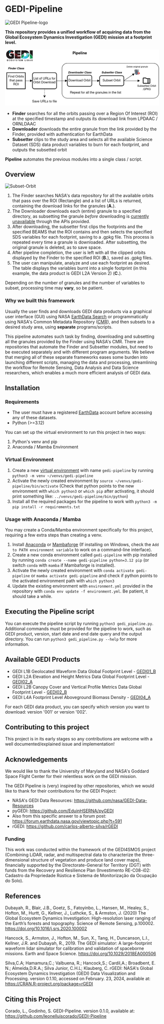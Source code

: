 # GEDI-Pipeline

<img src="https://github.com/leonelluiscorado/GEDI-Pipeline/blob/main/pipeline/docs/img/GEDIPipeline-logo.png" alt="GEDI Pipeline-logo"/>

**This repository provides a unified workflow of acquiring data from the Global Ecosystem Dynamics Investigation (GEDI) mission at a footprint level.**

<img src="https://github.com/leonelluiscorado/GEDI-Pipeline/blob/main/pipeline/docs/img/gedi-pipeline2.png" alt="GEDI Pipeline"/>

- **Finder** searches for all the orbits passing over a Region Of Interest (ROI) at the specified timestamp and outputs its download link from LPDAAC / ORNLDAAC
- **Downloader** downloads the entire granule from the link provided by the Finder, provided with authentication for EarthData
- **Subsetter** clips to the study area and selects all the available Science Dataset (SDS) data product variables to burn for each footprint, and outputs the subsetted orbit

**Pipeline** automates the previous modules into a single class / script.

## Overview

<img src="https://github.com/leonelluiscorado/GEDI-Pipeline/blob/main/pipeline/docs/img/footprintoverview.png" alt="Subset-Orbit"/>

1. The Finder searches NASA's data repository for all the available orbits that pass over the ROI (Rectangle) and a list of URLs is returned, containing the download links for the granules (**A.**).
2. The Downloader downloads each (entire) granule to a specified directory, as subsetting the granule _before_ downloading is [currently unavailable](https://forum.earthdata.nasa.gov/viewtopic.php?t=2775) through the APIs provided.
3. After downloading, the subsetter first clips the footprints and the specified BEAMS that the ROI contains and then selects the specified SDS variables for each footprint, saving to a .gpkg file. This process is repeated every time a granule is downloaded. After subsetting, the original granule is deleted, as to save space.
4. After pipeline completion, the user is left with all the clipped orbits displayed by the Finder to the specified ROI (**B.**), saved as .gpkg files.
5. The user can manipulate, analyze and use each footprint as desired. The table displays the variables burnt into a single footprint (in this example, the data product is GEDI L2A Version 2) (**C.**).

Depending on the number of granules and the number of variables to subset, processing time may **vary**, so be patient.

### Why we built this framework

Usually the user finds and downloads GEDI data products via a graphical user interface (GUI) using NASA [EarthData Search](https://search.earthdata.nasa.gov) or programmatically using NASA's Common Metadata Repository ([CMR](https://cmr.earthdata.nasa.gov/search/site/docs/search/api.html)), and then subsets to a desired study area, using **separate** programs/scripts.

This pipeline automates such task by finding, downloading and subsetting all the granules provided by the Finder using NASA's CMR. There are repositories that automate the Finder and Subsetter modules, but need to be executed separately and with different program arguments. We believe that merging all of these separate frameworks eases some burden into launching different scripts, managing the data and processing, streamlining the workflow for Remote Sensing, Data Analysis and Data Science 
researchers, which enables a much more efficient analysis of GEDI data.

## Installation

### Requirements
-  The user must have a registered [EarthData](https://www.earthdata.nasa.gov/eosdis/science-system-description/eosdis-components/earthdata-login) account before accessing any of these datasets.
-  Python (>=3.12)

You can set up the virtual environment to run this project in two ways:
1. Python's venv and pip
2. Anaconda / Mamba Environment

### Virtual Environment

1. Create a new [virtual environment](https://packaging.python.org/en/latest/guides/installing-using-pip-and-virtual-environments/) with name `gedi-pipeline` by running `python3 -m venv ~/venvs/gedi-pipeline`
2. Activate the newly created environment by `source ~/venvs/gedi-pipeline/bin/activate` (Check that python points to the new environment with `which python3` or `which pip` after activating, it should print something like: `../venvs/gedi-pipeline/bin/python`)
3. Install all the required packages for the pipeline to work with `python3 -m pip install -r requirements.txt`

### Usage with Anaconda / Mamba

You may create a Conda/Mamba environment specifically for this project, requiring a few extra steps than creating a venv.
1. Install [Anaconda](https://docs.anaconda.com/free/anaconda/install/) or [Mambaforge](https://github.com/conda-forge/miniforge#mambaforge) (If installing on Windows, check the `Add to PATH environment variable` to work on a command-line interface).
2. Create a new conda environment called `gedi-pipeline` with pip installed by running `conda create --name gedi-pipeline python=3.12 pip` (or switch `conda` with `mamba` if Mambaforge is installed).
3. Activate the newly created environment with `conda activate gedi-pipeline` or `mamba activate gedi-pipeline` and check if python points to the activated environment path with `which python3`
4. Update the existing environment with `environment.yml` provided in the repository with `conda env update -f environment.yml`. Be patient, it should take a while.

## Executing the Pipeline script

You can execute the pipeline script by running `python3 gedi_pipeline.py`. Additional commands must be provided for the pipeline to work, such as GEDI product, version, start date and end date query and the output directory. You can run `python3 gedi_pipeline.py --help` for more information.

## Available GEDI Products

- GEDI L1B Geolocated Waveform Data Global Footprint Level - [GEDI01_B](https://lpdaac.usgs.gov/products/gedi01_bv001/)
- GEDI L2A Elevation and Height Metrics Data Global Footprint Level - [GEDI02_A](https://lpdaac.usgs.gov/products/gedi02_av002/)
- GEDI L2B Canopy Cover and Vertical Profile Metrics Data Global Footprint Level - [GEDI02_B](https://lpdaac.usgs.gov/products/gedi02_bv002/)
- GEDI L4A Footprint Level Aboveground Biomass Density - [GEDI04_A](https://daac.ornl.gov/GEDI/guides/GEDI_L4A_AGB_Density_V2_1.html)

For each GEDI data product, you can specify which version you want to download: version '001' or version '002'.

## Contributing to this project

This project is in its early stages so any contributions are welcome with a well documented/explained issue and implementation!

## Acknowledgements

We would like to thank the University of Maryland and NASA's Goddard Space Flight Center for their relentless work on the GEDI mission.

The GEDI Pipeline is (very) inspired by other repositories, which we would like to thank for their contributions for the GEDI Project:
- NASA's GEDI Data Resources: https://github.com/nasa/GEDI-Data-Resources
- pyGEDI: https://github.com/EduinHSERNA/pyGEDI
- Also from this specific answer to a forum post: https://forum.earthdata.nasa.gov/viewtopic.php?t=591
- rGEDI: https://github.com/carlos-alberto-silva/rGEDI

### Funding

This work was conducted within the framework of the GEDI4SMOS project (Combining LiDAR, radar, and multispectral data to characterize the three-dimensional structure of vegetation and produce land cover maps), financially supported by the Directorate-General for Territory (DGT) with funds from the Recovery and Resilience Plan (Investimento RE-C08-i02: Cadastro da Propriedade Rústica e Sistema de Monitorização da Ocupação do Solo).

## References

Dubayah, R., Blair, J.B., Goetz, S., Fatoyinbo, L., Hansen, M., Healey, S., Hofton, M., Hurtt, G., Kellner, J., Luthcke, S., & Armston, J. (2020) The Global Ecosystem Dynamics Investigation: High-resolution laser ranging of the Earth’s forests and topography. Science of Remote Sensing, p.100002. https://doi.org/10.1016/j.srs.2020.100002

Hancock, S., Armston, J., Hofton, M., Sun, X., Tang, H., Duncanson, L.I., Kellner, J.R. and Dubayah, R., 2019. The GEDI simulator: A large-footprint waveform lidar simulator for calibration and validation of spaceborne missions. Earth and Space Science. https://doi.org/10.1029/2018EA000506

Silva,C.A; Hamamura,C.; Valbuena, R.; Hancock,S.; Cardil,A.; Broadbent, E. N.; Almeida,D.R.A.; Silva Junior, C.H.L; Klauberg, C. rGEDI: NASA's Global Ecosystem Dynamics Investigation (GEDI) Data Visualization and Processing. version 0.1.10, accessed on February. 23, 2024, available at: https://CRAN.R-project.org/package=rGEDI

## Citing this Project

Corado, L., Godinho, S. GEDI-Pipeline. version 0.1.0, available at: https://github.com/leonelluiscorado/GEDI-Pipeline
